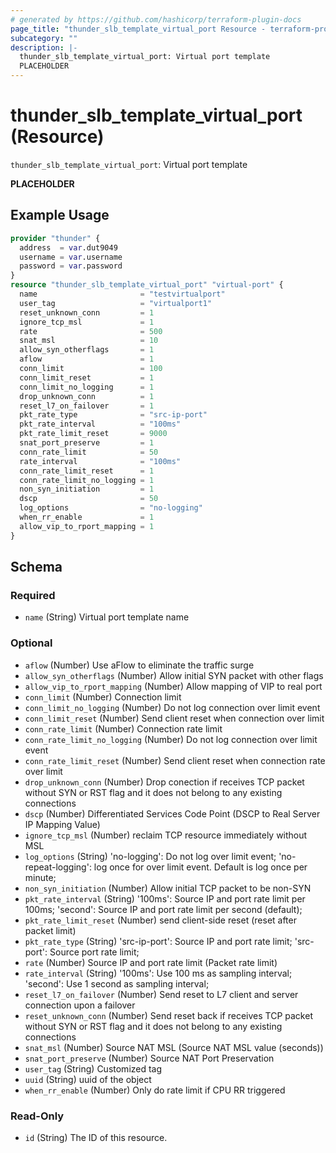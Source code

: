 ```yaml
---
# generated by https://github.com/hashicorp/terraform-plugin-docs
page_title: "thunder_slb_template_virtual_port Resource - terraform-provider-thunder"
subcategory: ""
description: |-
  thunder_slb_template_virtual_port: Virtual port template
  PLACEHOLDER
---
```


# thunder_slb_template_virtual_port (Resource)

`thunder_slb_template_virtual_port`: Virtual port template

__PLACEHOLDER__

## Example Usage

```terraform
provider "thunder" {
  address  = var.dut9049
  username = var.username
  password = var.password
}
resource "thunder_slb_template_virtual_port" "virtual-port" {
  name                       = "testvirtualport"
  user_tag                   = "virtualport1"
  reset_unknown_conn         = 1
  ignore_tcp_msl             = 1
  rate                       = 500
  snat_msl                   = 10
  allow_syn_otherflags       = 1
  aflow                      = 1
  conn_limit                 = 100
  conn_limit_reset           = 1
  conn_limit_no_logging      = 1
  drop_unknown_conn          = 1
  reset_l7_on_failover       = 1
  pkt_rate_type              = "src-ip-port"
  pkt_rate_interval          = "100ms"
  pkt_rate_limit_reset       = 9000
  snat_port_preserve         = 1
  conn_rate_limit            = 50
  rate_interval              = "100ms"
  conn_rate_limit_reset      = 1
  conn_rate_limit_no_logging = 1
  non_syn_initiation         = 1
  dscp                       = 50
  log_options                = "no-logging"
  when_rr_enable             = 1
  allow_vip_to_rport_mapping = 1
}
```

<!-- schema generated by tfplugindocs -->
## Schema

### Required

- `name` (String) Virtual port template name

### Optional

- `aflow` (Number) Use aFlow to eliminate the traffic surge
- `allow_syn_otherflags` (Number) Allow initial SYN packet with other flags
- `allow_vip_to_rport_mapping` (Number) Allow mapping of VIP to real port
- `conn_limit` (Number) Connection limit
- `conn_limit_no_logging` (Number) Do not log connection over limit event
- `conn_limit_reset` (Number) Send client reset when connection over limit
- `conn_rate_limit` (Number) Connection rate limit
- `conn_rate_limit_no_logging` (Number) Do not log connection over limit event
- `conn_rate_limit_reset` (Number) Send client reset when connection rate over limit
- `drop_unknown_conn` (Number) Drop conection if receives TCP packet without SYN or RST flag and it does not belong to any existing connections
- `dscp` (Number) Differentiated Services Code Point (DSCP to Real Server IP Mapping Value)
- `ignore_tcp_msl` (Number) reclaim TCP resource immediately without MSL
- `log_options` (String) 'no-logging': Do not log over limit event; 'no-repeat-logging': log once for over limit event. Default is log once per minute;
- `non_syn_initiation` (Number) Allow initial TCP packet to be non-SYN
- `pkt_rate_interval` (String) '100ms': Source IP and port rate limit per 100ms; 'second': Source IP and port rate limit per second (default);
- `pkt_rate_limit_reset` (Number) send client-side reset (reset after packet limit)
- `pkt_rate_type` (String) 'src-ip-port': Source IP and port rate limit; 'src-port': Source port rate limit;
- `rate` (Number) Source IP and port rate limit (Packet rate limit)
- `rate_interval` (String) '100ms': Use 100 ms as sampling interval; 'second': Use 1 second as sampling interval;
- `reset_l7_on_failover` (Number) Send reset to L7 client and server connection upon a failover
- `reset_unknown_conn` (Number) Send reset back if receives TCP packet without SYN or RST flag and it does not belong to any existing connections
- `snat_msl` (Number) Source NAT MSL (Source NAT MSL value (seconds))
- `snat_port_preserve` (Number) Source NAT Port Preservation
- `user_tag` (String) Customized tag
- `uuid` (String) uuid of the object
- `when_rr_enable` (Number) Only do rate limit if CPU RR triggered

### Read-Only

- `id` (String) The ID of this resource.


